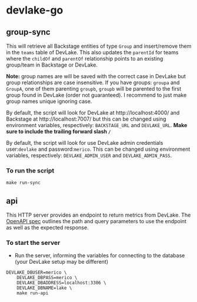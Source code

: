 # devlake-go

## group-sync

This will retrieve all Backstage entities of type `Group` and insert/remove them in the `teams` table of DevLake. This also updates the `parentId` for teams where the `childOf` and `parentOf` relationship points to an existing group/team in Backstage or DevLake.

**Note:** group names are will be saved with the correct case in DevLake but group relationships are case insensitive. If you have groups: `groupa` and `GroupA`, one of them parenting `groupb`, `groupb` will be parented to the first group found in DevLake (order not guaranteed). I recommend to just make group names unique ignoring case.

By default, the script will look for DevLake at http://localhost:4000/ and Backstage at http://localhost:7007/ but this can be changed using environment variables, respectively: `BACKSTAGE_URL` and `DEVLAKE_URL`. **Make sure to include the trailing forward slash `/`**

By default, the script will look for use DevLake admin credentials user:`devlake` and password:`merico`. This can be changed using environment variables, respectively: `DEVLAKE_ADMIN_USER` and `DEVLAKE_ADMIN_PASS`.

### To run the script

```shell
make run-sync
```

## api

This HTTP server provides an endpoint to return metrics from DevLake. The [OpenAPI spec](api/openapi.yaml) outlines the path and query parameters to use the endpoint as well as the expected response.

### To start the server

- Run the server, informing the variables for connecting to the database (your DevLake setup may be different)

```shell
DEVLAKE_DBUSER=merico \
    DEVLAKE_DBPASS=merico \
    DEVLAKE_DBADDRESS=localhost:3306 \
    DEVLAKE_DBNAME=lake \
    make run-api
```

